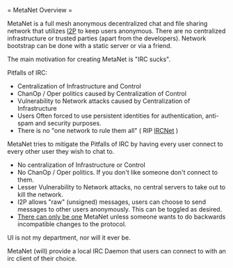 = MetaNet Overview =

MetaNet is a full mesh anonymous decentralized chat and file sharing network that utilizes [I2P](https://geti2p.net)
to keep users anonymous. There are no centralized infrastructure or trusted parties (apart from the developers). Network
bootstrap can be done with a static server or via a friend.

The main motivation for creating MetaNet is "IRC sucks".

Pitfalls of IRC:

* Centralization of Infrastructure and Control
* ChanOp / Oper politics caused by Centralization of Control
* Vulnerability to Network attacks caused by Centralization of Infrastructure
* Users Often forced to use persistent identities for authentication, anti-spam and security purposes.
* There is no "one network to rule them all" ( RIP [IRCNet](https://en.wikipedia.org/wiki/IRCnet) )

MetaNet tries to mitigate the Pitfalls of IRC by having every user connect to every other user they wish to chat to.

* No centralization of Infrastructure or Control
* No ChanOp / Oper politics. If you don't like someone don't connect to them.
* Lesser Vulnerability to Network attacks, no central servers to take out to kill the network.
* I2P allows "raw" (unsigned) messages, users can choose to send messages to other users anonymously. This can be toggled as desired.
* [There can only be one](https://www.youtube.com/watch?v=izqeNpod6Mg#t=3m45s) MetaNet unless someone wants to do backwards incompatible changes to the protocol.

UI is not my department, nor will it ever be.

MetaNet (will) provide a local IRC Daemon that users can connect to with an irc client of their choice.

